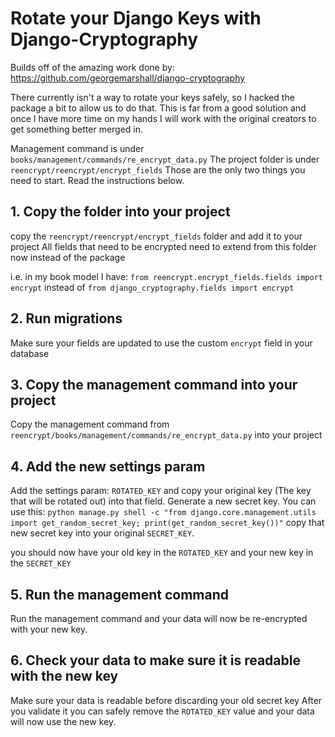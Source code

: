 # Rotate your Django Keys with Django-Cryptography

Builds off of the amazing work done by: https://github.com/georgemarshall/django-cryptography

There currently isn't a way to rotate your keys safely, so I hacked the package a bit to allow us to do that. This is far from a good solution and once I have more time on my hands I will work with the original creators to get something better merged in.

Management command is under `books/management/commands/re_encrypt_data.py`
The project folder is under `reencrypt/reencrypt/encrypt_fields`
Those are the only two things you need to start. Read the instructions below.

## 1. Copy the folder into your project

copy the `reencrypt/reencrypt/encrypt_fields` folder and add it to your project
All fields that need to be encrypted need to extend from this folder now instead of the package

i.e. in my book model I have:
`from reencrypt.encrypt_fields.fields import encrypt`
instead of
`from django_cryptography.fields import encrypt`

## 2. Run migrations

Make sure your fields are updated to use the custom `encrypt` field in your database

## 3. Copy the management command into your project

Copy the management command from `reencrypt/books/management/commands/re_encrypt_data.py` into your project

## 4. Add the new settings param

Add the settings param: `ROTATED_KEY` and copy your original key (The key that will be rotated out) into that field.
Generate a new secret key. You can use this: `python manage.py shell -c "from django.core.management.utils import get_random_secret_key; print(get_random_secret_key())"`
copy that new secret key into your original `SECRET_KEY`.

you should now have your old key in the `ROTATED_KEY` and your new key in the `SECRET_KEY`

## 5. Run the management command

Run the management command and your data will now be re-encrypted with your new key.

## 6. Check your data to make sure it is readable with the new key

Make sure your data is readable before discarding your old secret key
After you validate it you can safely remove the `ROTATED_KEY` value and your data will now use the new key.
